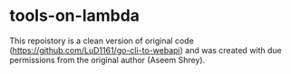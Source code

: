 # tools-on-lambda

This repoistory is a clean version of original code (https://github.com/LuD1161/go-cli-to-webapi) and was created with due permissions from the original author (Aseem Shrey).
